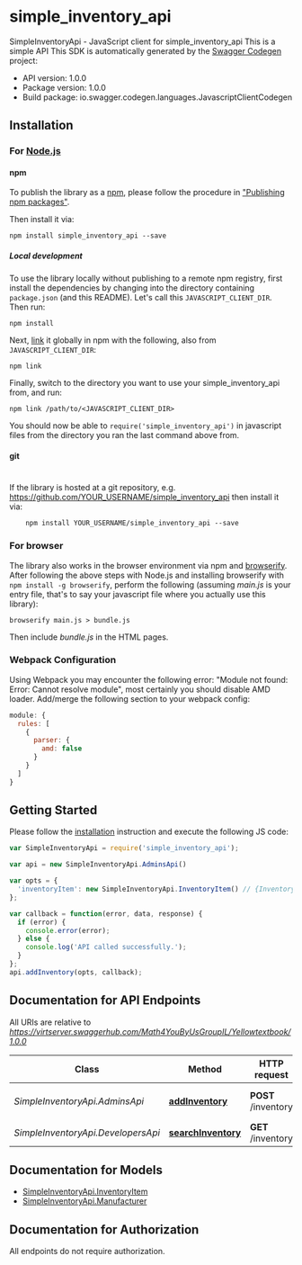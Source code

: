 # simple_inventory_api

SimpleInventoryApi - JavaScript client for simple_inventory_api
This is a simple API
This SDK is automatically generated by the [Swagger Codegen](https://github.com/swagger-api/swagger-codegen) project:

- API version: 1.0.0
- Package version: 1.0.0
- Build package: io.swagger.codegen.languages.JavascriptClientCodegen

## Installation

### For [Node.js](https://nodejs.org/)

#### npm

To publish the library as a [npm](https://www.npmjs.com/),
please follow the procedure in ["Publishing npm packages"](https://docs.npmjs.com/getting-started/publishing-npm-packages).

Then install it via:

```shell
npm install simple_inventory_api --save
```

##### Local development

To use the library locally without publishing to a remote npm registry, first install the dependencies by changing 
into the directory containing `package.json` (and this README). Let's call this `JAVASCRIPT_CLIENT_DIR`. Then run:

```shell
npm install
```

Next, [link](https://docs.npmjs.com/cli/link) it globally in npm with the following, also from `JAVASCRIPT_CLIENT_DIR`:

```shell
npm link
```

Finally, switch to the directory you want to use your simple_inventory_api from, and run:

```shell
npm link /path/to/<JAVASCRIPT_CLIENT_DIR>
```

You should now be able to `require('simple_inventory_api')` in javascript files from the directory you ran the last 
command above from.

#### git
#
If the library is hosted at a git repository, e.g.
https://github.com/YOUR_USERNAME/simple_inventory_api
then install it via:

```shell
    npm install YOUR_USERNAME/simple_inventory_api --save
```

### For browser

The library also works in the browser environment via npm and [browserify](http://browserify.org/). After following
the above steps with Node.js and installing browserify with `npm install -g browserify`,
perform the following (assuming *main.js* is your entry file, that's to say your javascript file where you actually 
use this library):

```shell
browserify main.js > bundle.js
```

Then include *bundle.js* in the HTML pages.

### Webpack Configuration

Using Webpack you may encounter the following error: "Module not found: Error:
Cannot resolve module", most certainly you should disable AMD loader. Add/merge
the following section to your webpack config:

```javascript
module: {
  rules: [
    {
      parser: {
        amd: false
      }
    }
  ]
}
```

## Getting Started

Please follow the [installation](#installation) instruction and execute the following JS code:

```javascript
var SimpleInventoryApi = require('simple_inventory_api');

var api = new SimpleInventoryApi.AdminsApi()

var opts = { 
  'inventoryItem': new SimpleInventoryApi.InventoryItem() // {InventoryItem} Inventory item to add
};

var callback = function(error, data, response) {
  if (error) {
    console.error(error);
  } else {
    console.log('API called successfully.');
  }
};
api.addInventory(opts, callback);

```

## Documentation for API Endpoints

All URIs are relative to *https://virtserver.swaggerhub.com/Math4YouByUsGroupIL/Yellowtextbook/1.0.0*

Class | Method | HTTP request | Description
------------ | ------------- | ------------- | -------------
*SimpleInventoryApi.AdminsApi* | [**addInventory**](docs/AdminsApi.md#addInventory) | **POST** /inventory | adds an inventory item
*SimpleInventoryApi.DevelopersApi* | [**searchInventory**](docs/DevelopersApi.md#searchInventory) | **GET** /inventory | searches inventory


## Documentation for Models

 - [SimpleInventoryApi.InventoryItem](docs/InventoryItem.md)
 - [SimpleInventoryApi.Manufacturer](docs/Manufacturer.md)


## Documentation for Authorization

 All endpoints do not require authorization.

